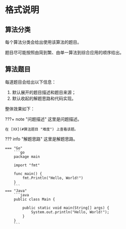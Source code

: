 # 格式说明

## 算法分类

每个算法分类会给出使用该算法的题目。

题目尽可能按照由简到繁、由单一算法到综合应用的顺序给出。

## 算法题目

每道题目会给出以下信息：

1. 默认展开的题目描述和题目来源；
2. 默认收起的解题思路和代码实现。

整体效果如下：

???+ note "问题描述"
    这里是问题描述。
    
    在 [XX](#算法题目 "难度") 上查看该题。

??? info "解题思路"
    这里是解题思路。

    === "Go"
        ```go
        package main

        import "fmt"

        func main() {
            fmt.Println("Hello, World!")
        }
        ```
    === "Java"
        ```java
        public class Main {

            public static void main(String[] args) {
                System.out.println("Hello, World!");
            }
        }
        ```

